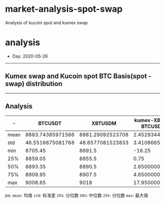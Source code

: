 # market-analysis-spot-swap
Analysis of kucoin spot and kumex swap 

# analysis
* Day: 2020-05-26
---
## Kumex swap and Kucoin spot BTC Basis(spot - swap) distribution


---
## Analysis
-|BTCUSDT|XBTUSDM|kumex-XBTUSDM-BTCUSDT_arb
---|---|---|---
mean | 8883.74385971566 | 8881.29092523708 | 2.45293447804818
std | 46.5516675081768 | 48.6577081523833 | 3.4108665713795
min | 8705.45 | 8691.5 | -16.25
25% | 8859.05 | 8855.5 | 0.75
50% | 8893.35 | 8890.5 | 2.65000000000145
75% | 8909.95 | 8907.5 | 4.65000000000146
max | 9008.65 | 9018 | 17.9500000000007


ps: 
`mean`: 均值
`std`: 标准差
`25%`: 分位数
`50%`: 中位数
`25%`: 分位数
`max`: 最大值